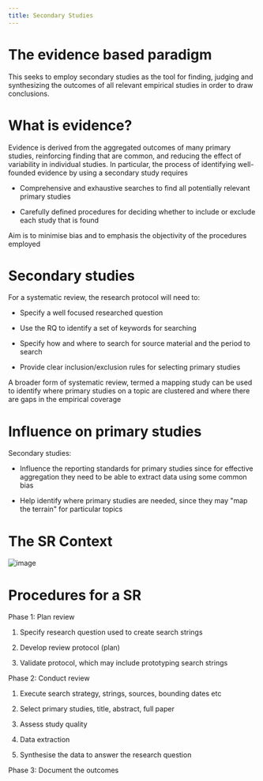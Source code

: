 ```yaml
---
title: Secondary Studies
---
```


# The evidence based paradigm

This seeks to employ secondary studies as the tool for finding, judging
and synthesizing the outcomes of all relevant empirical studies in order
to draw conclusions.

# What is evidence?

Evidence is derived from the aggregated outcomes of many primary
studies, reinforcing finding that are common, and reducing the effect of
variability in individual studies. In particular, the process of
identifying well-founded evidence by using a secondary study requires

-   Comprehensive and exhaustive searches to find all potentially
    relevant primary studies

-   Carefully defined procedures for deciding whether to include or
    exclude each study that is found

Aim is to minimise bias and to emphasis the objectivity of the
procedures employed

# Secondary studies

For a systematic review, the research protocol will need to:

-   Specify a well focused researched question

-   Use the RQ to identify a set of keywords for searching

-   Specify how and where to search for source material and the period
    to search

-   Provide clear inclusion/exclusion rules for selecting primary
    studies

A broader form of systematic review, termed a mapping study can be used
to identify where primary studies on a topic are clustered and where
there are gaps in the empirical coverage

# Influence on primary studies

Secondary studies:

-   Influence the reporting standards for primary studies since for
    effective aggregation they need to be able to extract data using
    some common bias

-   Help identify where primary studies are needed, since they may "map
    the terrain" for particular topics

# The SR Context

![image](/img/Year_2/Software_Engineering/Measurement/Secondary_Studies/srcontext.webp)

# Procedures for a SR

Phase 1: Plan review

1.  Specify research question used to create search strings

2.  Develop review protocol (plan)

3.  Validate protocol, which may include prototyping search strings

Phase 2: Conduct review

1.  Execute search strategy, strings, sources, bounding dates etc

2.  Select primary studies, title, abstract, full paper

3.  Assess study quality

4.  Data extraction

5.  Synthesise the data to answer the research question

Phase 3: Document the outcomes
